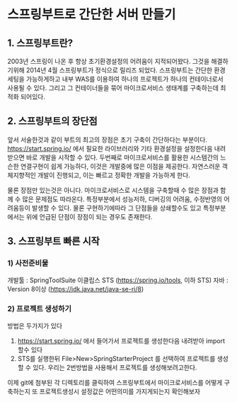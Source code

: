 # 스프링부트로 간단한 서버 만들기

## 1. 스프링부트란?

2003년 스프링이 나온 후 항상 초기환경설정의 어려움이 지적되어왔다.
그것을 해결하기위해 2014년 4월 스프링부트가 정식으로 릴리즈 되었다.
스프링부트는 간단한 환경세팅을 가능하게하고 내부 WAS를 이용하여 하나의 프로젝트가 하나의 컨테이너로서 사용될 수 있다.
그리고 그 컨테이너들을 묶어 마이크로서비스 생태계를 구축하는데 최적화 되어있다.

## 2. 스프링부트의 장단점

앞서 서술한것과 같이 부트의 최고의 장점은 초기 구축이 간단하다는 부분이다.
https://start.spring.io/
에서 필요한 라이브러리와 기타 환경설정을 설정한다음 내려받으면 바로 개발을 시작할 수 있다.
두번째로 마이크로서비스를 활용한 시스템간의 느슨한 연결구현이 쉽게 가능하다, 이것은 개발중에 많은 이점을 제공한다.
자연스러운 객체지향적인 개발이 진행되고, 이는 빠르고 정확한 개발을 가능하게 한다.

물론 장점만 있는것은 아니다.
마이크로서비스로 시스템을 구축할때 수 많은 장점과 함께 수 많은 문제점도 따라온다.
특정부분에서 성능저하, 디버깅의 어려움, 수정반영의 어려움등이 발생할 수 있다.
물론 구현하기에따라 그 단점들을 상쇄할수도 있고 특정부분에서는 위에 언급된 단점이 장점이 되는 경우도 존재한다.

## 3. 스프링부트 빠른 시작

### 1) 사전준비물
개발툴 : SpringToolSuite 이클립스 STS (https://spring.io/tools, 이하 STS)
자바 : Version 8이상 (https://jdk.java.net/java-se-ri/8)

### 2) 프로젝트 생성하기
방법은 두가지가 있다
1. https://start.spring.io/ 에서 들어가서 프로젝트를 생성한다음 내려받아 import 할수 있다
2. STS를 실행한뒤 File>New>SpringStarterProject 를 선택하여 프로젝트를 생성할 수 있다.
우리는 2번방법을 사용해서 프로젝트를 생성해보려고한다.




이제 git에 첨부된 각 디렉토리를 클릭하여 스프링부트에서 마이크로서비스를 어떻게 구축하는지
또 프로젝트생성시 설정값은 어떤의미를 가지게되는지 확인해보자
